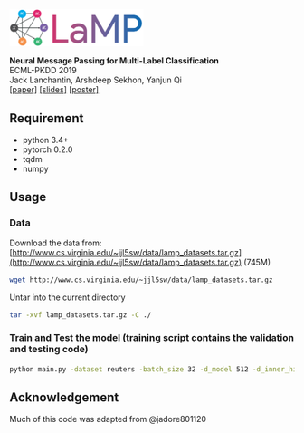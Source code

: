 <img src="LaMP.png" width="47%" height="47%">

**Neural Message Passing for Multi-Label Classification**<br/>
ECML-PKDD 2019<br/>
Jack Lanchantin, Arshdeep Sekhon, Yanjun Qi<br/>
[[paper]](https://arxiv.org/abs/1904.08049)
[[slides]](https://www.cs.virginia.edu/~jjl5sw/documents/LaMP_slides.pdf)
[[poster]](https://www.cs.virginia.edu/~jjl5sw/documents/LaMP_poster.pdf)



## Requirement
- python 3.4+
- pytorch 0.2.0
- tqdm
- numpy


## Usage

### Data
Download the data from: [http://www.cs.virginia.edu/~jjl5sw/data/lamp_datasets.tar.gz](http://www.cs.virginia.edu/~jjl5sw/data/lamp_datasets.tar.gz) (745M)
```bash
wget http://www.cs.virginia.edu/~jjl5sw/data/lamp_datasets.tar.gz
```

Untar into the current directory
```bash
tar -xvf lamp_datasets.tar.gz -C ./
```

<!--
### 1) Preprocess the data for a specific dataset
```bash
python preprocess.py -train_src data/reuters/train_inputs.txt -train_tgt data/reuters/train_labels.txt -valid_src data/reuters/valid_inputs.txt -valid_tgt data/reuters/valid_labels.txt -test_src data/reuters/test_inputs.txt -test_tgt data/reuters/test_labels.txt -save_data data/reuters/train_valid_test.pt -max_seq_len 300
```
-->

### Train and Test the model (training script contains the validation and testing code)
```bash
python main.py -dataset reuters -batch_size 32 -d_model 512 -d_inner_hid 512 -n_layers_enc 2 -n_layers_dec 2 -n_head 4 -epoch 50 -dropout 0.2 -dec_dropout 0.2 -lr 0.0002 -encoder 'graph' -decoder 'graph' -label_mask 'prior'
```


## Acknowledgement
Much of this code was adapted from @jadore801120
